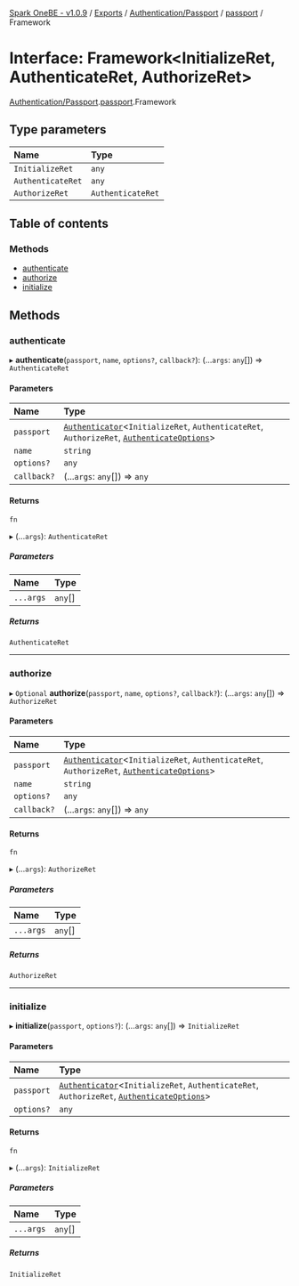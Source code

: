 [Spark OneBE - v1.0.9](../README.md) / [Exports](../modules.md) / [Authentication/Passport](../modules/Authentication_Passport.md) / [passport](../modules/Authentication_Passport.passport.md) / Framework

# Interface: Framework<InitializeRet, AuthenticateRet, AuthorizeRet\>

[Authentication/Passport](../modules/Authentication_Passport.md).[passport](../modules/Authentication_Passport.passport.md).Framework

## Type parameters

| Name | Type |
| :------ | :------ |
| `InitializeRet` | `any` |
| `AuthenticateRet` | `any` |
| `AuthorizeRet` | `AuthenticateRet` |

## Table of contents

### Methods

- [authenticate](Authentication_Passport.passport.Framework.md#authenticate)
- [authorize](Authentication_Passport.passport.Framework.md#authorize)
- [initialize](Authentication_Passport.passport.Framework.md#initialize)

## Methods

### authenticate

▸ **authenticate**(`passport`, `name`, `options?`, `callback?`): (...`args`: `any`[]) => `AuthenticateRet`

#### Parameters

| Name | Type |
| :------ | :------ |
| `passport` | [`Authenticator`](Authentication_Passport.passport.Authenticator.md)<`InitializeRet`, `AuthenticateRet`, `AuthorizeRet`, [`AuthenticateOptions`](Authentication_Passport.passport.AuthenticateOptions.md)\> |
| `name` | `string` |
| `options?` | `any` |
| `callback?` | (...`args`: `any`[]) => `any` |

#### Returns

`fn`

▸ (...`args`): `AuthenticateRet`

##### Parameters

| Name | Type |
| :------ | :------ |
| `...args` | `any`[] |

##### Returns

`AuthenticateRet`

___

### authorize

▸ `Optional` **authorize**(`passport`, `name`, `options?`, `callback?`): (...`args`: `any`[]) => `AuthorizeRet`

#### Parameters

| Name | Type |
| :------ | :------ |
| `passport` | [`Authenticator`](Authentication_Passport.passport.Authenticator.md)<`InitializeRet`, `AuthenticateRet`, `AuthorizeRet`, [`AuthenticateOptions`](Authentication_Passport.passport.AuthenticateOptions.md)\> |
| `name` | `string` |
| `options?` | `any` |
| `callback?` | (...`args`: `any`[]) => `any` |

#### Returns

`fn`

▸ (...`args`): `AuthorizeRet`

##### Parameters

| Name | Type |
| :------ | :------ |
| `...args` | `any`[] |

##### Returns

`AuthorizeRet`

___

### initialize

▸ **initialize**(`passport`, `options?`): (...`args`: `any`[]) => `InitializeRet`

#### Parameters

| Name | Type |
| :------ | :------ |
| `passport` | [`Authenticator`](Authentication_Passport.passport.Authenticator.md)<`InitializeRet`, `AuthenticateRet`, `AuthorizeRet`, [`AuthenticateOptions`](Authentication_Passport.passport.AuthenticateOptions.md)\> |
| `options?` | `any` |

#### Returns

`fn`

▸ (...`args`): `InitializeRet`

##### Parameters

| Name | Type |
| :------ | :------ |
| `...args` | `any`[] |

##### Returns

`InitializeRet`
